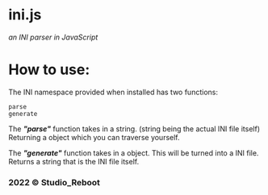 # ini.js

*an INI parser in JavaScript*

# How to use:

The INI namespace provided when installed has two functions:

```
parse
generate
```

The ***"parse"*** function takes in a string.
(string being the actual INI file itself)
Returning a object which you can traverse yourself.

The ***"generate"*** function takes in a object.
This will be turned into a INI file.
Returns a string that is the INI file itself.

### 2022 © Studio_Reboot


